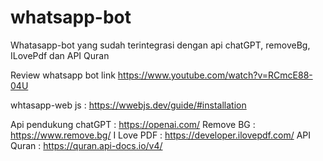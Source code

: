 # whatsapp-bot
Whatasapp-bot yang sudah terintegrasi dengan api chatGPT, removeBg, ILovePdf dan API Quran

Review whatsapp bot link https://www.youtube.com/watch?v=RCmcE88-04U

whtasapp-web js : https://wwebjs.dev/guide/#installation

Api pendukung 
chatGPT : https://openai.com/
Remove BG : https://www.remove.bg/
I Love PDF : https://developer.ilovepdf.com/
API Quran : https://quran.api-docs.io/v4/
